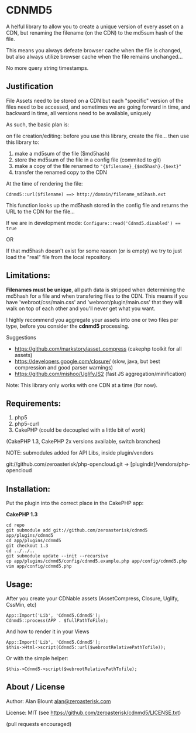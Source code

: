CDNMD5
==========

A helful library to allow you to create a unique version of every asset on
a CDN, but renaming the filename (on the CDN) to the md5sum hash of the file.

This means you always defeate browser cache when the file is changed, but also
always utilize browser cache when the file remains unchanged...

No more query string timestamps.

Justification
---------------

File Assets need to be stored on a CDN
but each "specific" version of the files need to be accessed,
and sometimes we are going forward in time, and backward in time,
all versions need to be available, uniquely

As such, the basic plan is:

on file creation/editing:
before you use this library, create the file...
then use this library to:

1. make a md5sum of the file ($md5hash)
2. store the md5sum of the file in a config file (commited to git)
3. make a copy of the file renamed to `"{$filename}_{$md5hash}.{$ext}"`
4. transfer the renamed copy to the CDN

At the time of rendering the file:

`Cdnmd5::url($filename) ==> http://domain/filename_md5hash.ext`

This function looks up the md5hash stored in the config file and returns
the URL to the CDN for the file...

If we are in development mode: `Configure::read('Cdnmd5.disabled') == true`

OR

If that md5hash doesn't exist for some reason (or is empty) we try to just
load the "real" file from the local repository.

Limitations:
---------------

**Filenames must be unique**, all path data is stripped when determining the
md5hash for a file and when transfering files to the CDN.  This means if you
have 'webroot/css/main.css' and 'webroot/plugin/main.css' that they will walk
on top of each other and you'll never get what you want.

I highly recommend you aggregate your assets into one or two files per type,
before you consider the **cdnmd5** processing.

Suggestions

* https://github.com/markstory/asset_compress (cakephp toolkit for all assets)
* https://developers.google.com/closure/ (slow, java, but best compression and good parser warnings)
* https://github.com/mishoo/UglifyJS2 (fast JS aggregation/minification)

Note: This library only works with one CDN at a time (for now).



Requirements:
-------------------

1. php5
2. php5-curl
3. CakePHP (could be decoupled with a little bit of work)

(CakePHP 1.3, CakePHP 2x versions available, switch branches)

NOTE: submodules added for API Libs, inside plugin/vendors

git://github.com/zeroasterisk/php-opencloud.git -> [plugindir]/vendors/php-opencloud

Installation:
-------------------

Put the plugin into the correct place in the CakePHP app:

**CakePHP 1.3**

```
cd repo
git submodule add git://github.com/zeroasterisk/cdnmd5 app/plugins/cdnmd5
cd app/plugins/cdnmd5
git checkout 1.3
cd ../../..
git submodule update --init --recursive
cp app/plugins/cdnmd5/config/cdnmd5.example.php app/config/cdnmd5.php
vim app/config/cdnmd5.php
```

Usage:
-----------------

After you create your CDNable assets (AssetCompress, Closure, Uglify, CssMin, etc)

```
App::Import('Lib', 'Cdnmd5.Cdnmd5');
Cdnmd5::process(APP . $fullPathToFile);
```

And how to render it in your Views

```
App::Import('Lib', 'Cdnmd5.Cdnmd5');
$this->Html->script(Cdnmd5::url($webrootRelativePathTofile));
```

Or with the simple helper:

```
$this->Cdnmd5->script($webrootRelativePathTofile);
```

About / License
----------------

Author: Alan Blount <alan@zeroasterisk.com>

License: MIT (see https://github.com/zeroasterisk/cdnmd5/LICENSE.txt)

(pull requests encouraged)

